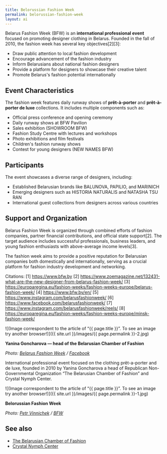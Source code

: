 ```yaml
---
title: Belorussian Fashion Week
permalink: belorussian-fashion-week
layout: ai
---
```


Belarus Fashion Week (BFW) is an **international professional event** focused on promoting designer clothing in Belarus. Founded in the fall of 2010, the fashion week has several key objectives[2][3]:

- Draw public attention to local fashion development
- Encourage advancement of the fashion industry
- Inform Belarusians about national fashion designers
- Provide a platform for designers to showcase their creative talent
- Promote Belarus's fashion potential internationally

## Event Characteristics

The fashion week features daily runway shows of **prêt-à-porter** and **prêt-à-porter de luxe** collections. It includes multiple components such as:

- Official press conference and opening ceremony
- Daily runway shows at BFW Pavilion
- Sales exhibition (SHOWROOM BFW)
- Fashion Study Centre with lectures and workshops
- Photo exhibitions and film festivals
- Children's fashion runway shows
- Contest for young designers (NEW NAMES BFW)

## Participants

The event showcases a diverse range of designers, including:

- Established Belarusian brands like BALUNOVA, PAPILIO, and MARINICH
- Emerging designers such as HISTORIA NATURALIS and NATASHA TSU RAN
- International guest collections from designers across various countries

## Support and Organization

Belarus Fashion Week is organized through combined efforts of fashion companies, partner financial contributions, and official state support[2]. The target audience includes successful professionals, business leaders, and young fashion enthusiasts with above-average income levels[3].

The fashion week aims to provide a positive reputation for Belarusian companies both domestically and internationally, serving as a crucial platform for fashion industry development and networking.

Citations:
[1] https://www.bfw.by
[2] https://www.zoemagazine.net/132431-what-are-the-new-designer-from-belarus-fashion-week/
[3] https://europaregina.eu/fashion-weeks/fashion-weeks-europe/belarus-fashion-week/
[4] https://www.bfw.by/en/
[5] https://www.instagram.com/belarusfashionweek/
[6] https://www.facebook.com/belarusfashionweek/
[7] https://www.instagram.com/belarusfashionweek/reels/
[8] https://europaregina.eu/fashion-weeks/fashion-weeks-europe/minsk-fashion-week/

![(Image correspondent to the article of “{{ page.title }}”. To see an image try another browser!)]({{ site.url }}/images/{{ page.permalink }}-2.jpg)

**Yanina Goncharova — head of the Belarusian Chamber of Fashion**

*Photo: [Belarus Fashion Week](vinnichek-petr) / [Facebook](https://www.facebook.com/belarusfashionweek/posts/%D1%80%D0%BE%D0%BE-%D0%B1%D0%B5%D0%BB%D0%BE%D1%80%D1%83%D1%81%D1%81%D0%BA%D0%B0%D1%8F-%D0%BF%D0%B0%D0%BB%D0%B0%D1%82%D0%B0-%D0%BC%D0%BE%D0%B4%D1%8B-%D0%B8%D0%BD%D1%84%D0%BE%D1%80%D0%BC%D0%B8%D1%80%D1%83%D0%B5%D1%82-%D1%87%D1%82%D0%BE-%D0%BD%D0%B5-%D0%B7%D0%B0%D0%BD%D0%B8%D0%BC%D0%B0%D0%B5%D1%82%D1%81%D1%8F-%D0%BE%D1%80%D0%B3%D0%B0%D0%BD%D0%B8%D0%B7%D0%B0%D1%86%D0%B8%D0%B5%D0%B9-%D0%BF%D0%BE%D0%BA%D0%B0%D0%B7%D0%BE%D0%B2-2/906908826028257/)*

International professional event focused on the clothing prêt-a-porter and de luxe, founded in 2010 by Yanina Goncharova a head of Republican Non-Governmental Organization “The Belarusian Chamber of Fashion” and Crystal Nymph Center.

![(Image correspondent to the article of “{{ page.title }}”. To see an image try another browser!)]({{ site.url }}/images/{{ page.permalink }}-1.jpg)

**Belorussian Fashion Week**

*Photo: [Petr Vinnichek](vinnichek-petr) / [BFW](http://www.bfw.by/ru/pressroom/about/)*

## See also

- [The Belarusian Chamber of Fashion](t-b-c-o-f)
- [Crystal Nymph Center](c-n-c)
